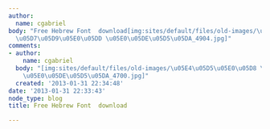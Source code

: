 ```yaml
---
author:
  name: cgabriel
body: "Free Hebrew Font  download[img:sites/default/files/old-images/\u05E4\u05D5\u05E0\u05D8
  \u05D7\u05D9\u05E0\u05DD \u05E0\u05DE\u05D5\u05DA_4904.jpg]"
comments:
- author:
    name: cgabriel
  body: "[img:sites/default/files/old-images/\u05E4\u05D5\u05E0\u05D8 \u05D7\u05D9\u05E0\u05DD
    \u05E0\u05DE\u05D5\u05DA_4700.jpg]"
  created: '2013-01-31 22:34:48'
date: '2013-01-31 22:33:43'
node_type: blog
title: Free Hebrew Font  download

---
```

